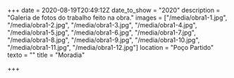+++
date = 2020-08-19T20:49:12Z
date_to_show = "2020"
description = "Galeria de fotos do trabalho feito na obra."
images = ["/media/obra1-1.jpg", "/media/obra1-2.jpg", "/media/obra1-3.jpg", "/media/obra1-4.jpg", "/media/obra1-5.jpg", "/media/obra1-6.jpg", "/media/obra1-7.jpg", "/media/obra1-8.jpg", "/media/obra1-9.jpg", "/media/obra1-10.jpg", "/media/obra1-11.jpg", "/media/obra1-12.jpg"]
location = "Poço Partido"
texto = ""
title = "Moradia"

+++
